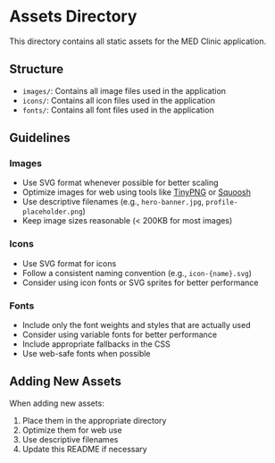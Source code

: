 # Assets Directory

This directory contains all static assets for the MED Clinic application.

## Structure

- `images/`: Contains all image files used in the application
- `icons/`: Contains all icon files used in the application
- `fonts/`: Contains all font files used in the application

## Guidelines

### Images

- Use SVG format whenever possible for better scaling
- Optimize images for web using tools like [TinyPNG](https://tinypng.com/) or [Squoosh](https://squoosh.app/)
- Use descriptive filenames (e.g., `hero-banner.jpg`, `profile-placeholder.png`)
- Keep image sizes reasonable (< 200KB for most images)

### Icons

- Use SVG format for icons
- Follow a consistent naming convention (e.g., `icon-{name}.svg`)
- Consider using icon fonts or SVG sprites for better performance

### Fonts

- Include only the font weights and styles that are actually used
- Consider using variable fonts for better performance
- Include appropriate fallbacks in the CSS
- Use web-safe fonts when possible

## Adding New Assets

When adding new assets:

1. Place them in the appropriate directory
2. Optimize them for web use
3. Use descriptive filenames
4. Update this README if necessary
